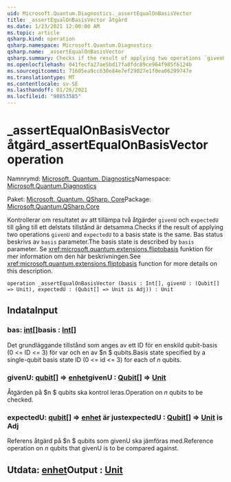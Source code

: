 ```yaml
---
uid: Microsoft.Quantum.Diagnostics._assertEqualOnBasisVector
title: _assertEqualOnBasisVector åtgärd
ms.date: 1/23/2021 12:00:00 AM
ms.topic: article
qsharp.kind: operation
qsharp.namespace: Microsoft.Quantum.Diagnostics
qsharp.name: _assertEqualOnBasisVector
qsharp.summary: Checks if the result of applying two operations `givenU` and `expectedU` to a basis state is the same. The basis state is described by `basis` parameter. See <xref:microsoft.quantum.extensions.fliptobasis> function for more details on this description.
ms.openlocfilehash: 041fecfa27ae5bd17fa8fdc89ce964f985f6124b
ms.sourcegitcommit: 71605ea9cc630e84e7ef29027e1f0ea06299747e
ms.translationtype: MT
ms.contentlocale: sv-SE
ms.lasthandoff: 01/26/2021
ms.locfileid: "98853585"
---
```

# <a name="_assertequalonbasisvector-operation"></a><span data-ttu-id="92298-102">_assertEqualOnBasisVector åtgärd</span><span class="sxs-lookup"><span data-stu-id="92298-102">_assertEqualOnBasisVector operation</span></span>

<span data-ttu-id="92298-103">Namnrymd: [Microsoft. Quantum. Diagnostics](xref:Microsoft.Quantum.Diagnostics)</span><span class="sxs-lookup"><span data-stu-id="92298-103">Namespace: [Microsoft.Quantum.Diagnostics](xref:Microsoft.Quantum.Diagnostics)</span></span>

<span data-ttu-id="92298-104">Paket: [Microsoft. Quantum. QSharp. Core](https://nuget.org/packages/Microsoft.Quantum.QSharp.Core)</span><span class="sxs-lookup"><span data-stu-id="92298-104">Package: [Microsoft.Quantum.QSharp.Core](https://nuget.org/packages/Microsoft.Quantum.QSharp.Core)</span></span>


<span data-ttu-id="92298-105">Kontrollerar om resultatet av att tillämpa två åtgärder `givenU` och `expectedU` till gång till ett delstats tillstånd är detsamma.</span><span class="sxs-lookup"><span data-stu-id="92298-105">Checks if the result of applying two operations `givenU` and `expectedU` to a basis state is the same.</span></span> <span data-ttu-id="92298-106">Bas status beskrivs av `basis` parameter.</span><span class="sxs-lookup"><span data-stu-id="92298-106">The basis state is described by `basis` parameter.</span></span>
<span data-ttu-id="92298-107">Se <xref:microsoft.quantum.extensions.fliptobasis> funktion för mer information om den här beskrivningen.</span><span class="sxs-lookup"><span data-stu-id="92298-107">See <xref:microsoft.quantum.extensions.fliptobasis> function for more details on this description.</span></span>

```qsharp
operation _assertEqualOnBasisVector (basis : Int[], givenU : (Qubit[] => Unit), expectedU : (Qubit[] => Unit is Adj)) : Unit
```


## <a name="input"></a><span data-ttu-id="92298-108">Indata</span><span class="sxs-lookup"><span data-stu-id="92298-108">Input</span></span>

### <a name="basis--int"></a><span data-ttu-id="92298-109">bas: [int](xref:microsoft.quantum.lang-ref.int)[]</span><span class="sxs-lookup"><span data-stu-id="92298-109">basis : [Int](xref:microsoft.quantum.lang-ref.int)[]</span></span>

<span data-ttu-id="92298-110">Det grundläggande tillstånd som anges av ett ID för en enskild qubit-basis (0 <= ID <= 3) för var och en av $n $ qubits.</span><span class="sxs-lookup"><span data-stu-id="92298-110">Basis state specified by a single-qubit basis state ID (0 <= id <= 3) for each of $n$ qubits.</span></span>


### <a name="givenu--qubit--unit"></a><span data-ttu-id="92298-111">givenU: [qubit](xref:microsoft.quantum.lang-ref.qubit)[] => [enhet](xref:microsoft.quantum.lang-ref.unit)</span><span class="sxs-lookup"><span data-stu-id="92298-111">givenU : [Qubit](xref:microsoft.quantum.lang-ref.qubit)[] => [Unit](xref:microsoft.quantum.lang-ref.unit)</span></span> 

<span data-ttu-id="92298-112">Åtgärden på $n $ qubits ska kontrol leras.</span><span class="sxs-lookup"><span data-stu-id="92298-112">Operation on $n$ qubits to be checked.</span></span>


### <a name="expectedu--qubit--unit--is-adj"></a><span data-ttu-id="92298-113">expectedU: [qubit](xref:microsoft.quantum.lang-ref.qubit)[] => [enhet](xref:microsoft.quantum.lang-ref.unit)  är just</span><span class="sxs-lookup"><span data-stu-id="92298-113">expectedU : [Qubit](xref:microsoft.quantum.lang-ref.qubit)[] => [Unit](xref:microsoft.quantum.lang-ref.unit)  is Adj</span></span>

<span data-ttu-id="92298-114">Referens åtgärd på $n $ qubits som givenU ska jämföras med.</span><span class="sxs-lookup"><span data-stu-id="92298-114">Reference operation on $n$ qubits that givenU is to be compared against.</span></span>



## <a name="output--unit"></a><span data-ttu-id="92298-115">Utdata: [enhet](xref:microsoft.quantum.lang-ref.unit)</span><span class="sxs-lookup"><span data-stu-id="92298-115">Output : [Unit](xref:microsoft.quantum.lang-ref.unit)</span></span>

